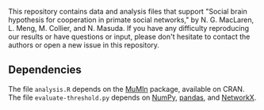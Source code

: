 This repository contains data and analysis files that support "Social brain hypothesis for cooperation in primate social networks," by N. G. MacLaren, L. Meng, M. Collier, and N. Masuda. If you have any difficulty reproducing our results or have questions or input, please don't hesitate to contact the authors or open a new issue in this repository. 

## Dependencies

The file `analysis.R` depends on the [MuMIn](https://CRAN.R-project.org/package=MuMIn) package, available on CRAN. The file `evaluate-threshold.py` depends on [NumPy](https://numpy.org/), [pandas](https://pandas.pydata.org/), and [NetworkX](https://networkx.org/). 
